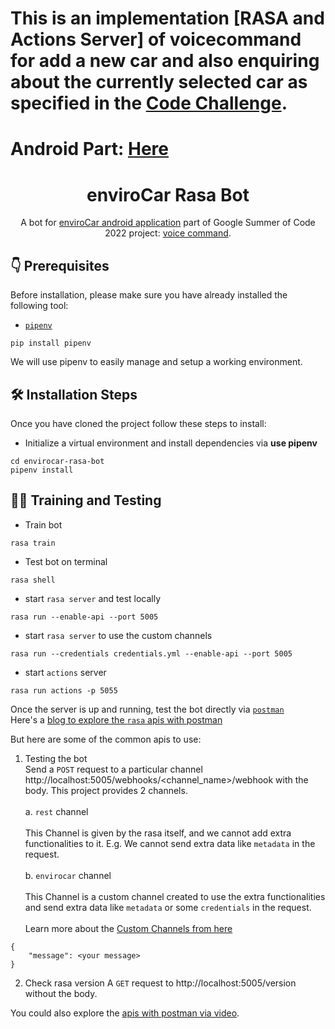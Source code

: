 # This is an implementation [RASA and Actions Server] of voicecommand for add a new car and also enquiring about the currently selected car as specified in the [Code Challenge](https://wiki.52north.org/Projects/GSoC2023ProjectIdeas#enviroCar_App:_Voice_Command).
# Android Part: [Here](https://github.com/devAyushDubey/CodeChallenge-Envirocar-Android)
<h1 align="center">enviroCar Rasa Bot</h1>
<p align="center">A bot for <a href="https://github.com/enviroCar/enviroCar-app">enviroCar android application</a> part of Google Summer of Code 2022 project: <a href="https://summerofcode.withgoogle.com/programs/2022/projects/xXN12jAU">voice command</a>.</p>

## 👇 Prerequisites

Before installation, please make sure you have already installed the following tool:

- [``pipenv``](https://pypi.org/project/pipenv/)  
```
pip install pipenv
```
We will use pipenv to easily manage and setup a working environment. 

## 🛠️ Installation Steps
Once you have cloned the project follow these steps to install:

- Initialize a virtual environment and install dependencies via **use pipenv**

```
cd envirocar-rasa-bot
pipenv install
```

## 🧑‍💻 Training and Testing
- Train bot
```
rasa train
```
- Test bot on terminal
```
rasa shell
```
- start ``rasa server`` and test locally
```
rasa run --enable-api --port 5005
```
- start ``rasa server`` to use the custom channels
```
rasa run --credentials credentials.yml --enable-api --port 5005
```
- start `actions` server
```
rasa run actions -p 5055
```
Once the server is up and running, test the bot directly via [``postman``](https://www.postman.com/)  
Here's a [blog to explore the ``rasa`` apis with postman](https://rasa.com/blog/explore-rasa-apis-with-postman/)

But here are some of the common apis to use:

1. Testing the bot  
Send a `POST` request to a particular channel http://localhost:5005/webhooks/<channel_name>/webhook with the body.
This project provides 2 channels.<br/>   
a. `rest` channel  
<br/>This Channel is given by the rasa itself, and we cannot add extra functionalities to it. E.g. We cannot send extra data like `metadata` in the request.<br/>    
b. `envirocar` channel  
<br/>This Channel is a custom channel created to use the extra functionalities and send extra data like `metadata` or some `credentials` in the request.<br/>  
Learn more about the [Custom Channels from here](https://www.google.com/search?q=custom+channel+rrasa&oq=custom+channel+rrasa&aqs=chrome..69i57.6391j0j1&sourceid=chrome&ie=UTF-8)
```
{
    "message": <your message>
}
```

2. Check rasa version
A `GET` request to http://localhost:5005/version without the body.

You could also explore the [apis with postman via video](https://www.youtube.com/watch?v=usHTraJTPyQ&list=PL75e0qA87dlHogEVKnBJLhqyaZKDg2f0W).  
